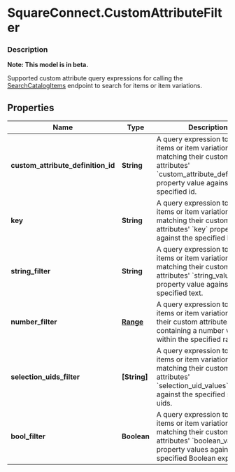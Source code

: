 # SquareConnect.CustomAttributeFilter

### Description
**Note: This model is in beta.**

Supported custom attribute query expressions for calling the  [SearchCatalogItems](#endpoint-Catalog-SearchCatalogItems)  endpoint to search for items or item variations.

## Properties
Name | Type | Description | Notes
------------ | ------------- | ------------- | -------------
**custom_attribute_definition_id** | **String** | A query expression to filter items or item variations by matching their custom attributes&#39;  &#x60;custom_attribute_definition_id&#x60;   property value against the the specified id. | [optional] 
**key** | **String** | A query expression to filter items or item variations by matching their custom attributes&#39; &#x60;key&#x60; property value against  the specified key. | [optional] 
**string_filter** | **String** | A query expression to filter items or item variations by matching their custom attributes&#39;  &#x60;string_value&#x60;  property value  against the specified text. | [optional] 
**number_filter** | [**Range**](Range.md) | A query expression to filter items or item variations with their custom attributes containing a number value within the specified range. | [optional] 
**selection_uids_filter** | **[String]** | A query expression to filter items or item variations by matching  their custom attributes&#39;  &#x60;selection_uid_values&#x60;  values against the specified selection uids. | [optional] 
**bool_filter** | **Boolean** | A query expression to filter items or item variations by matching their custom attributes&#39; &#x60;boolean_value&#x60; property values  against the specified Boolean expression. | [optional] 


